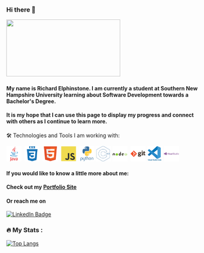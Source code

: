 
### Hi there 👋  

<div align="left">
  <img src="https://media.giphy.com/media/bcKmIWkUMCjVm/giphy.gif" width="300" height="150"/>  
</div>

#### My name is Richard Elphinstone. I am currently a student at Southern New Hampshire University learning about Software Development towards a Bachelor's Degree.
#### It is my hope that I can use this page to display my progress and connect with others as I continue to learn more.

 
:hammer_and_wrench: Technologies and Tools I am working with:  
<div>
  <img src="https://github.com/devicons/devicon/blob/master/icons/java/java-original-wordmark.svg" title="Java" alt="Java" width="40" height="40"/>&nbsp;
  <img src="https://github.com/devicons/devicon/blob/master/icons/css3/css3-plain-wordmark.svg"  title="CSS3" alt="CSS" width="40" height="40"/>&nbsp;
  <img src="https://github.com/devicons/devicon/blob/master/icons/html5/html5-original.svg" title="HTML5" alt="HTML" width="40" height="40"/>&nbsp;
  <img src="https://github.com/devicons/devicon/blob/master/icons/javascript/javascript-original.svg" title="JavaScript" alt="JavaScript" width="40" height="40"/>&nbsp;
  <img src="https://github.com/devicons/devicon/blob/master/icons/python/python-original-wordmark.svg" title="Python" **alt="Python" width="40" height="40"/>
  <img src="https://github.com/devicons/devicon/blob/master/icons/cplusplus/cplusplus-line.svg" title="C++" **alt="C++" width="40" height="40"/>
  <img src="https://github.com/devicons/devicon/blob/master/icons/nodejs/nodejs-original-wordmark.svg" title="NodeJS" alt="NodeJS" width="40" height="40"/>&nbsp;
  <img src="https://github.com/devicons/devicon/blob/master/icons/git/git-original-wordmark.svg" title="Git" **alt="Git" width="40" height="40"/>
  <img src="https://github.com/devicons/devicon/blob/master/icons/vscode/vscode-original-wordmark.svg" title="Visual Studio Code" **alt="Visual Studio Code" width="40" height="40"/>
  <img src="https://github.com/devicons/devicon/blob/master/icons/visualstudio/visualstudio-plain-wordmark.svg" title="Visual Studio" **alt="Visual Studio" width="40" height="40"/>
</div>

#### If you would like to know a little more about me:
#### Check out my [Portfolio Site][portfolio]
#### Or reach me on 
<a href="https://www.linkedin.com/in/richard-elphinstone">
    <img src="https://img.shields.io/badge/LinkedIn-blue?style=for-the-badge&logo=linkedin&logoColor=white" alt="LinkedIn Badge"/>
</a>
  


[portfolio]: https://elphinstonerf.github.io/Portfolio/

### :fire: My Stats :
[![Top Langs](https://github-readme-stats.vercel.app/api/top-langs/?username=elphinstonerf)](https://github.com/elphinstonerf/github-readme-stats)





